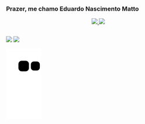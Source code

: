 ### Prazer, me chamo Eduardo Nascimento Matto

<div align="center">
  <a href="https://github.com/Eduardo-Matto">
  <img height="180em" src="https://github-readme-stats.vercel.app/api?username=Eduardo-Matto&show_icons=true&theme=tokyonight&include_all_commits=true&count_private=true"/>
  <img height="180em" src="https://github-readme-stats.vercel.app/api/top-langs/?username=Eduardo-Matto&layout=compact&langs_count=7&theme=tokyonight"/>
</div>

##

<div>
    <a href="https://instagram.com/matto_eduardo" target="_blank"><img src="https://img.shields.io/badge/-Instagram-%23E4405F?style=for-the-badge&logo=instagram&logoColor=white" target="_blank"></a>
   <a href = "mailto:eduardomatto15@gmail.com"><img src="https://img.shields.io/badge/-Gmail-%23333?style=for-the-badge&logo=gmail&logoColor=white" target="_blank"></a>
   
  ![snake gif](https://github.com/Eduardo-Matto/Eduardo-Matto/blob/output/github-contribution-grid-snake.svg)
  
</div>
